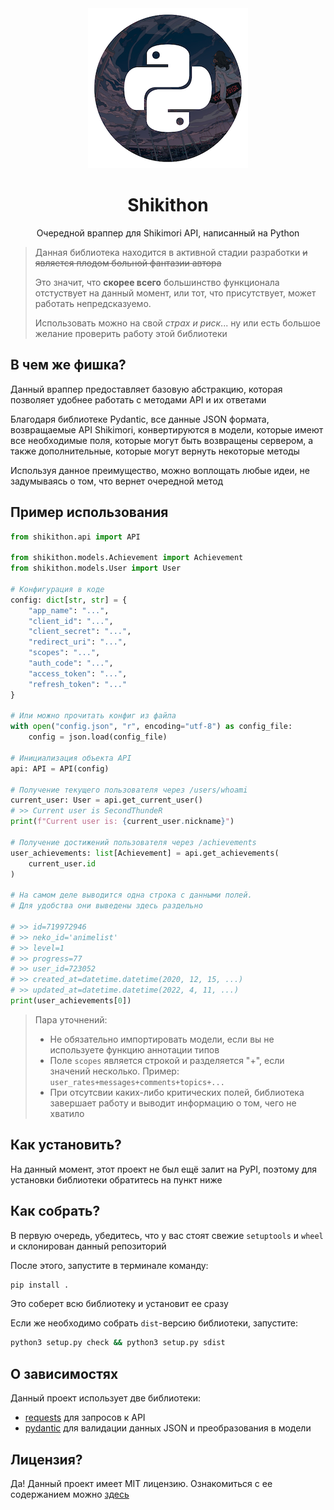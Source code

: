 <div align="center">
    <!-- Not a final logo :( -->
    <img src="assets/logo.png">
    <h1>Shikithon</h1>
    <p>Очередной враппер для Shikimori API, написанный на Python</p>
</div>

> Данная библиотека находится в активной стадии разработки ~~и является плодом больной фантазии автора~~
>
> Это значит, что **скорее всего** большинство  функционала отстуствует на данный момент, или тот, что присутствует, может работать непредсказуемо.
>
> Использовать можно на свой *страх и риск*... ну или есть большое желание проверить работу этой библиотеки

## В чем же фишка?

Данный враппер предоставляет базовую абстракцию, которая позволяет удобнее работать с методами API и их ответами

Благодаря библиотеке Pydantic, все данные JSON формата, возвращаемые API Shikimori, конвертируются в модели, которые имеют все необходимые поля, которые могут быть возвращены сервером, а также дополнительные, которые могут вернуть некоторые методы

Используя данное преимущество, можно воплощать любые идеи, не задумываясь о том, что вернет очередной метод

## Пример использования

```py
from shikithon.api import API

from shikithon.models.Achievement import Achievement
from shikithon.models.User import User

# Конфигурация в коде
config: dict[str, str] = {
    "app_name": "...",
    "client_id": "...",
    "client_secret": "...",
    "redirect_uri": "...",
    "scopes": "...",
    "auth_code": "...",
    "access_token": "...",
    "refresh_token": "..."
}

# Или можно прочитать конфиг из файла
with open("config.json", "r", encoding="utf-8") as config_file:
    config = json.load(config_file)

# Инициализация объекта API
api: API = API(config)

# Получение текущего пользователя через /users/whoami
current_user: User = api.get_current_user()
# >> Current user is SecondThundeR
print(f"Current user is: {current_user.nickname}")

# Получение достижений пользователя через /achievements
user_achievements: list[Achievement] = api.get_achievements(
    current_user.id
)

# На самом деле выводится одна строка с данными полей.
# Для удобства они выведены здесь раздельно

# >> id=719972946
# >> neko_id='animelist'
# >> level=1
# >> progress=77
# >> user_id=723052
# >> created_at=datetime.datetime(2020, 12, 15, ...)
# >> updated_at=datetime.datetime(2022, 4, 11, ...)
print(user_achievements[0])
```

> Пара уточнений:
> - Не обязательно импортировать модели, если вы не используете функцию аннотации типов
> - Поле `scopes` является строкой и разделяется "+", если значений несколько. Пример: `user_rates+messages+comments+topics+...`
> - При отсутсвии каких-либо критических полей, библиотека завершает работу и выводит информацию о том, чего не хватило

## Как установить?

На данный момент, этот проект не был ещё залит на PyPI, поэтому для установки библиотеки обратитесь на пункт ниже

## Как собрать?

В первую очередь, убедитесь, что у вас стоят свежие `setuptools` и `wheel` и склонирован данный репозиторий

После этого, запустите в терминале команду:

```bash
pip install .
```

Это соберет всю библиотеку и установит ее сразу

Если же необходимо собрать `dist`-версию библиотеки, запустите:

```bash
python3 setup.py check && python3 setup.py sdist
```

## О зависимостях

Данный проект использует две библиотеки:

- [requests](https://github.com/psf/requests) для запросов к API
- [pydantic](https://github.com/samuelcolvin/pydantic/) для валидации данных JSON и преобразования в модели

## Лицензия?

Да! Данный проект имеет MIT лицензию. Ознакомиться с ее содержанием можно [здесь](https://github.com/SecondThundeR/shikithon/blob/main/LICENSE)
